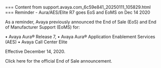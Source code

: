 === Content from support.avaya.com_6c59e841_20250111_105829.html ===
Reminder - Aura/AES/Elite R7 goes EoS and EoMS on Dec 14 2020

As a reminder, Avaya previously announced the End of Sale (EoS) and End of
Manufacturer Support (EoMS) for:

•  Avaya Aura® Release 7,
•  Avaya Aura® Application Enablement Services (AES)
•  Avaya Call Center Elite

Effective December 14, 2020.

Click here for the official End of Sale announcement.



